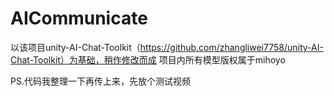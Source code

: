 # AICommunicate
以该项目unity-AI-Chat-Toolkit（https://github.com/zhangliwei7758/unity-AI-Chat-Toolkit）为基础，稍作修改而成
项目内所有模型版权属于mihoyo

PS.代码我整理一下再传上来，先放个测试视频
